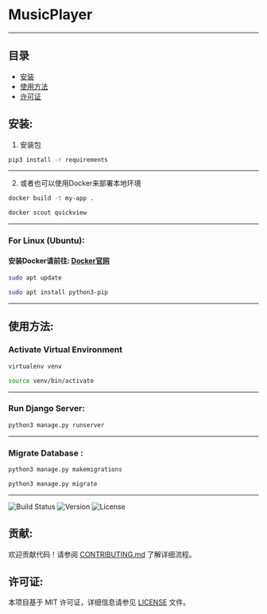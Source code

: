 # MusicPlayer

---

## 目录

- [安装](#安装)
- [使用方法](#使用方法)
- [许可证](#许可证)



## 安装:

1.  安装包
```bash
pip3 install -r requirements
```
---

2. 或者也可以使用Docker来部署本地环境
```bash
docker build -t my-app .
```
```bash
docker scout quickview
```
---

### For Linux (Ubuntu):
#### 安装Docker请前往: [Docker官网](https://docs.docker.com/engine/install/ubuntu/)

```bash
sudo apt update
```
```bash
sudo apt install python3-pip
```
---

## 使用方法:

### Activate Virtual Environment
```bash
virtualenv venv
```

```bash
source venv/bin/activate
```
---
### Run Django Server:
```bash
python3 manage.py runserver
```
---
### Migrate Database :
```bash
python3 manage.py makemigrations
```

```bash
python3 manage.py migrate
```
---
![Build Status](https://img.shields.io/badge/build-passing-brightgreen)
![Version](https://img.shields.io/badge/version-1.0.0-blue)
![License](https://img.shields.io/badge/license-MIT-green)


## 贡献:

欢迎贡献代码！请参阅 [CONTRIBUTING.md](CONTRIBUTING.md) 了解详细流程。


## 许可证:

本项目基于 MIT 许可证，详细信息请参见 [LICENSE](LICENSE) 文件。
